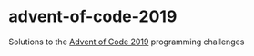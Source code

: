 # advent-of-code-2019
Solutions to the [Advent of Code 2019](https://adventofcode.com/) programming challenges 

